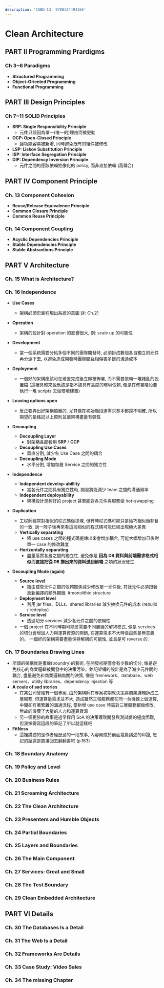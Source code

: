 ```yaml
---
description: 'ISBN-13: 9780134494166'
---
```


# Clean Architecture

## PART II Programming Prardigms

### Ch 3~6 Paradigms

* **Structured Programming**
* **Object-Oriented Programming**
* **Functional Programming**

## PART III **Design Principles**

### Ch 7~11 SOLID Principles

* **SRP: Single Responsibility Principle**
  * 元件只該因為單一\(唯一的\)理由而被更動
* **OCP: Open-Closed Principle**
  * 讓功能容易被新增, 同時避免既有的組件被修改
* **LSP: Liskov Substitution Principle**
* **ISP: Interface Segregation Principle**
* **DIP: Dependency Inversion Principle**
  * 元件之間的應該依賴抽像化的 policy, 而非直接依賴 \(高耦合\)

## PART IV Component Principle

### Ch. 13 **Component Cohesion**

* **Reuse/Release Equivalence Principle**
* **Common Closure Principle**
* **Common Reuse Principle**

### Ch. 14 **Component Coupling**

* **Acyclic Dependencies Principle**
* **Stable Dependencies Principle**
* **Stable Abstractions Principle**

## PART V Architecture

### Ch. 15 What is Architecture?

### Ch. 16  Independence 

* **Use Cases**
  * 架構必須忠實程現出系統的意圖 詳: Ch.21
* **Operation**
  * 架構的設計對 operation 的影響很大, 例: scale up 的可能性
* **Development**
  * 當一個系統需要分給多個不同的團隊開發時, 必須拆成數個各自獨立的元件再分派下去, 以避免造成開發時團隊間~~互相傷害~~多餘的溝通成本
* **Deployment**
  * 一個好的架構應該可在建置完成後立即被佈署, 而不需要依賴一堆雜亂的設置檔  \(這裡具體來說應該是指不該具有高度的環境依賴, 像是在佈署階段要執行一堆 scripts 去做環境建置\)
* **Leaving options open**

  * 反正要弄出好架構超難的, 尤其像在初始階段連需求基本都還不明確,  所以期望的是銘記以上原則並讓架構盡量有彈性

* **Decoupling**
  * **Decoupling Layer**
    * 對架構各部套用 **SRP** / **CCP**
  * **Decoupling Use Cases**
    * 垂直分割, 減少各 Use Case 之間的耦合
  * **Decoupling Mode**
    * 水平分割, 增加每層 Service 之間的獨立性
* **Independence**
  * **Independent develop-abillity**
    * 當各元件之間具有獨立性時, 開發將能減少 team 之間的溝通頻率
  * **Independent deployability**
    * 架構設計足夠好的 project 甚至能對各元件與服務做 hot-swapping
* **Duplication**
  * 工程師經常對相似的程式碼做提煉, 但有時程式碼可能只是恰巧相似而非目的一致, 過一陣子後再來看這段相似的程式碼可能已經出現極大差異
  * **Vertically separating**
    * 將 use cases 之間的程式碼提煉出來會增加耦合, 可能大幅增加日後對單一 case 的修改難度
  * **Horizontally separating**
    * 盡量落實各層之間的獨立性, 避免像是 **因為 DB 資料與前端需求格式相似而直接把從 DB 撈出來的資料送到前端** 之類的狀況發生
* **Decoupling Mode \(again\)**
  * **Source level**
    * 籍由控管元件之間的依賴關係減少修改單一元件後, 其餘元件必須跟著重新編譯的額外開銷.  \#monolithic structure
  * **Deployment level**
    * 利用 jar files、DLLs、shared libraries 減少抽換元件的成本 \(rebuild / redeploy\)
  * **Service level**
    * 透過切分 services 減少各元件之間的依賴性
  * 一個 project 在不同時期可能會需要不同層級的解耦模式, 像是 services 的切分會增加人力與運算資源的開銷, 在運算需求不大時做這些是無意義的。 一個好的架構需要盡量保持解耦的可能性, 並且是可 reverse 的.

### Ch. 17 Boundaries Drawing Lines
  
* 所謂的架構就是畫線(boundry)的藝術, 在開發初期僅會有少數的切分, 像是避免核心的商業邏輯被開發中的決策污染。銘記架構的設計是為了減少元件間的耦合, 盡量避免和商業邏輯無關的決策, 像是 fremework、database、web servers、utility libraries、dependency injection 等
* **A coule of sad stories**
  * 在某公司曾經有一個專案, 由於架構師在專案初期就決策將商業邏輯拆成三層服務, 但運算量需求並不大, 造成雖然三個服務都在同一台機器上做運算, 中間卻有著繁雜的溝通流程, 當新增 use case 時需對三層服務都做修改, 無故的浪費了大量的人力和運算資源
  * 另一個更慘的故事是過早採用 SoA 的決策導致開發與測試變的極度困難, 但我懶得寫這段的筆記了所以就這樣吧
* **FitNess**
  * 這裡講述的是作者經歷過的一段故事, 內容聚瞧於前面幾篇講述的印證, 忘記的話還是直接回去翻翻書吧 (p.163)

### Ch. 18 Boundary Anatomy

### Ch. 19 Policy and Level

### Ch. 20 Business Rules

### Ch. 21 Screaming Architecture

### Ch. 22 The Clean Architecture

### Ch. 23 Presenters and Humble Objects

### Ch. 24 Partial Boundaries

### Ch. 25 Layers and Boundaries

### Ch. 26 The Main Component

### Ch. 27 Services: Great and Small

### Ch. 28 The Test Boundary

### Ch. 29 Clean Embedded Architecture

## PART VI Details

### Ch. 30 The Databases Is a Detail

### Ch. 31 The Web Is a Detail

### Ch. 32 Frameworks Are Details

### Ch. 33 Case Study: Video Sales

### Ch. 34 The missing Chapter

